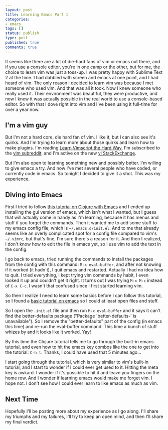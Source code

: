 ```yaml
---
layout: post
title: Learning Emacs Part 1
categories:
- emacs
tags: []
status: publish
type: post
published: true
comments: true
---
```


It seems like there are a lot of die-hard fans of vim or emacs out there, and if you use a console editor, you're in one camp or the other, but for me, the choice to learn vim was just a toss-up. I was pretty happy with Sublime Text 2 at the time. I had dabbled with screen and emacs at one point, and I had heard of vim. The only reason I decided to learn vim was because I met someone who used vim. And that was all it took. Now I knew someone who really used it. Their environment was beautiful, they were productive, and now I knew it was actually possible in the real world to use a console-based editor. So with that I dove right into vim and I've been using it full-time for over a year now.

## I'm a vim guy

But I'm not a hard core, die hard fan of vim. I like it, but I can also see it's quirks. And I'm trying to learn more about those quirks and learn how to make plugins. I'm reading [Learn Vimscript the Hard Way](http://learnvimscriptthehardway.stevelosh.com/), I'm subscribed to the [vim subreddit](http://www.reddit.com/r/vim/), and I'm active on the new [vi StackExchange](http://vi.stackexchange.com/).

But I'm also open to learning something new and possibly better. I'm willing to give emacs a try. And now I've met several people who have coded, or currently code in emacs. So tonight I decided to give it a shot. This was my experience.

## Diving into Emacs

First I tried to follow [this tutorial on Clojure with Emacs](http://clojure-doc.org/articles/tutorials/emacs.html) and I ended up installing the gui version of emacs, which isn't what I wanted, but I guess that will actually come in handy as I'm learning, because it has menus and stuff if you forget the commands. Then it wanted me to add some stuff to my emacs config file, which is `~/.emacs.d/init.el`. And to me that already seems like an overly complicated spot for a config file compared to vim's `~/.vimrc`, but that's fine, I'm sure there's a reason for it. And then I realized, I don't know how to edit the file in emacs yet, so I use vim to add the text in the config.

I go back to emacs, tried running the commands to install the packages from the config with this command: `M-x eval-buffer`, and after not knowing if it worked (it hadn't), I quit emacs and restarted. Actually I had no idea how to quit. I tried everything, I kept trying vim commands by habit, I even looked it up and couldn't get it right. It turns out I was trying `M-x M-c` instead of `C-x C-c`. I wasn't that confused since I first started learning vim.

So then I realize I need to learn some basics before I can follow this tutorial, so I found a [basic tutorial on emacs](http://david.rothlis.net/emacs/howtolearn.html) so I could at least open files and stuff.

So I open the `.init.el` file and then run `M-x eval-buffer` and it says it can't find the better-defaults package ("Package `better-defaults-' is unavailable"). So I remove the "better-defaults" part of the config (in emacs this time) and re-run the eval-buffer command. This time a bunch of stuff whizes by and it looks like it worked. Yay!

By this time the Clojure tutorial tells me to go through the built-in emacs tutorial, and even how to hit the emacs key combos like the one to get into the tutorial: `C-h t`. Thanks, I could have used that 5 minutes ago...

I start going through the tutorial, which is very similar to vim's built-in tutorial, and I start to wonder if I could ever get used to it. Hitting the meta key is awkard. I wonder if it's possible to hit it and leave you fingers on the home row. And I wonder if learning emacs would make me forget vim. I hope not. I don't see how I could ever learn to like emacs as much as vim.

## Next Time

Hopefully I'll be posting more about my experience as I go along. I'll share my triumphs and my failures, I'll try to keep an open mind, and then I'll share my final verdict.
